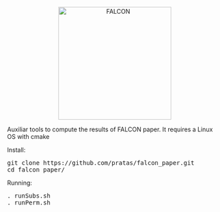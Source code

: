 <p align="center"><img src="https://github.com/pratas/falcon/blob/master/imgs/logo.png" alt="FALCON" width="264" height="264" border="0" /></p>


Auxiliar tools to compute the results of FALCON paper. It requires a Linux OS with cmake

Install:
<pre>
git clone https://github.com/pratas/falcon_paper.git
cd falcon_paper/
</pre>

Running:
<pre>
. runSubs.sh
. runPerm.sh
</pre>

